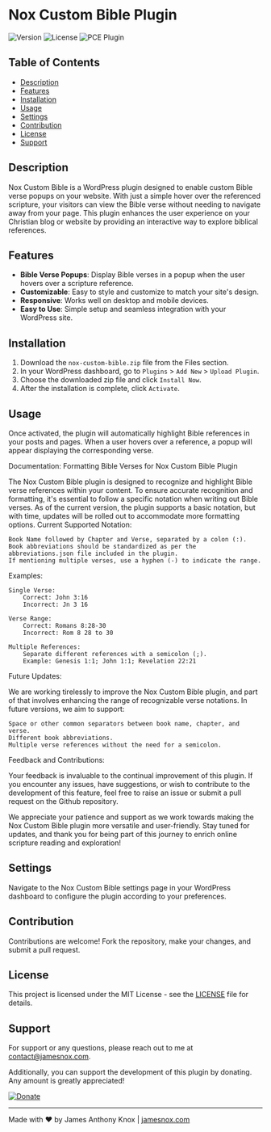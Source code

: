 # Nox Custom Bible Plugin

![Version](https://img.shields.io/badge/version-1.0.0-blue.svg)
![License](https://img.shields.io/badge/license-MIT-green.svg)
![PCE Plugin](https://github.com/jamesk9526/Nox-Custom-Bible/assets/93682381/2741ae1e-4d49-4be8-8e6d-a54f242771a4)

## Table of Contents

- [Description](#description)
- [Features](#features)
- [Installation](#installation)
- [Usage](#usage)
- [Settings](#settings)
- [Contribution](#contribution)
- [License](#license)
- [Support](#support)

## Description

Nox Custom Bible is a WordPress plugin designed to enable custom Bible verse popups on your website. With just a simple hover over the referenced scripture, your visitors can view the Bible verse without needing to navigate away from your page. This plugin enhances the user experience on your Christian blog or website by providing an interactive way to explore biblical references.

## Features

- **Bible Verse Popups**: Display Bible verses in a popup when the user hovers over a scripture reference.
- **Customizable**: Easy to style and customize to match your site's design.
- **Responsive**: Works well on desktop and mobile devices.
- **Easy to Use**: Simple setup and seamless integration with your WordPress site.

## Installation

1. Download the `nox-custom-bible.zip` file from the Files section.
2. In your WordPress dashboard, go to `Plugins` > `Add New` > `Upload Plugin`.
3. Choose the downloaded zip file and click `Install Now`.
4. After the installation is complete, click `Activate`.

## Usage

Once activated, the plugin will automatically highlight Bible references in your posts and pages. When a user hovers over a reference, a popup will appear displaying the corresponding verse.

Documentation: Formatting Bible Verses for Nox Custom Bible Plugin

The Nox Custom Bible plugin is designed to recognize and highlight Bible verse references within your content. To ensure accurate recognition and formatting, it's essential to follow a specific notation when writing out Bible verses. As of the current version, the plugin supports a basic notation, but with time, updates will be rolled out to accommodate more formatting options.
Current Supported Notation:

    Book Name followed by Chapter and Verse, separated by a colon (:).
    Book abbreviations should be standardized as per the abbreviations.json file included in the plugin.
    If mentioning multiple verses, use a hyphen (-) to indicate the range.

Examples:

    Single Verse:
        Correct: John 3:16
        Incorrect: Jn 3 16

    Verse Range:
        Correct: Romans 8:28-30
        Incorrect: Rom 8 28 to 30

    Multiple References:
        Separate different references with a semicolon (;).
        Example: Genesis 1:1; John 1:1; Revelation 22:21

Future Updates:

We are working tirelessly to improve the Nox Custom Bible plugin, and part of that involves enhancing the range of recognizable verse notations. In future versions, we aim to support:

    Space or other common separators between book name, chapter, and verse.
    Different book abbreviations.
    Multiple verse references without the need for a semicolon.

Feedback and Contributions:

Your feedback is invaluable to the continual improvement of this plugin. If you encounter any issues, have suggestions, or wish to contribute to the development of this feature, feel free to raise an issue or submit a pull request on the Github repository.

We appreciate your patience and support as we work towards making the Nox Custom Bible plugin more versatile and user-friendly. Stay tuned for updates, and thank you for being part of this journey to enrich online scripture reading and exploration!

## Settings

Navigate to the Nox Custom Bible settings page in your WordPress dashboard to configure the plugin according to your preferences.

## Contribution

Contributions are welcome! Fork the repository, make your changes, and submit a pull request.

## License

This project is licensed under the MIT License - see the [LICENSE](LICENSE) file for details.

## Support

For support or any questions, please reach out to me at [contact@jamesnox.com](mailto:james@jamesnox.com).

Additionally, you can support the development of this plugin by donating. Any amount is greatly appreciated!

[![Donate](https://www.paypalobjects.com/en_US/i/btn/btn_donate_SM.gif)](https://www.paypal.com/donate?hosted_button_id=6K8ZXLZNRWYDJ)

---

Made with ❤️ by James Anthony Knox | [jamesnox.com](https://jamesnox.com)

